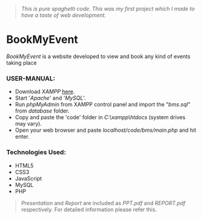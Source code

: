 >   *This is pure spaghetti code. This was my first project which I made to have a taste of web development.*

# BookMyEvent

*BookMyEvent* is a website developed to view and book any kind of events taking place 

### USER-MANUAL:

* Download *XAMPP* [here](https://www.apachefriends.org/download.html "XAMPP").
* Start '*Apache*' and '*MySQL*'.
* Run *phpMyAdmin* from XAMPP control panel and import the "*bms.sql*" from *database* folder.
* Copy and paste the 'code' folder in *C:\xampp\htdocs* (system drives may vary).
* Open your web browser and paste *localhost/code/bms/main.php* and hit enter.

### Technologies Used:

* HTML5
* CSS3
* JavaScript
* MySQL
* PHP

>   *Presentation* and *Report* are included as *PPT.pdf* and *REPORT.pdf* respectively. For detailed information please refer this.